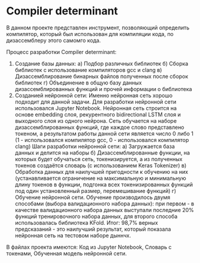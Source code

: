 # Compiler determinant

В данном проекте представлен инструмент, позволяющий определить компилятор, который был использован для компиляции кода, по дизассемблеру этого самомго кода.

Процесс разработки Compiler determinant:
1. Создание базы данных:
  а) Подбор различных библиотек
  б) Сборка библиотек с использование компиляторов gcc и clang
  в) Дизассемблирование бинарных файлов полученных после сборок библиотек
  г) Объединение в общую базу данных дизассемблированных функций и прочей информации о библиотека
2. Созданией нейронной сети:
  Именно нейронная сеть хорошо подходит для данной задачи. Для разработки нейронной сети использовался Jupyter Notebook. Нейронная сеть строится на основе embedding слоя, рекурентного bidirectional LSTM слоя и выходного слоя из одного нейрона. Сеть обучается на наборе дизассемблированных функций, где каждое слово представлено токеном, а результатом работы данной сети является число 0 либо 1 (1 - использовался компилятор gcc, 0 - использовался компилятор clang)
  Шаги разработки нейронной сети:
    а) Загружается база данных и делится на наборы
    б) Дизассемблированные функции, на которых будет обучаться сеть, токенизируется, а из полученных токенов создаётся словарь (с использованием Keras Tokenizer)
    в) Обработка данных для наилучшей пригодности к обучению на них (устанавливается ограничение на максимальную и минимальную длину токенов в функции, подгонка всех токенизированных функций под один установленный размер, перемешивание функций)
    г) Обучение нейронной сети. Обучение производилось двумя способами (выбора валидационного набора данных): при первом - в качестве валидационного набора данных выступали последние 20% функций тренировочного набора данных, для второго способа использовалась библиотека KFold.
    Итог: 98,7% верных предсказаний - это наилучший результат, который показала нейронная сеть на тестовом наборе дыннчх.
    
В файлах проекта имеются:
Код из Jupyter Notebook,
Словарь с токенами,
Обученная модель нейронной сети.

